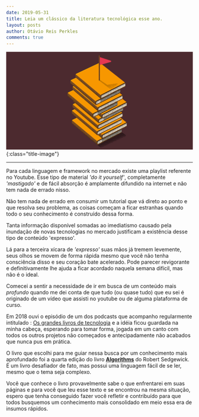 ```yaml
---
date: 2019-05-31
title: Leia um clássico da literatura tecnológica esse ano.
layout: posts
author: Otávio Reis Perkles
comments: true
---
```


![Linguist](/assets/images/livros.png){:class="title-image"}

___

Para cada linguagem e framework no mercado existe uma playlist referente no Youtube. Esse tipo de material _'do it yourself'_, completamente _'mastigado'_  e de fácil absorção é amplamente difundido na internet e não tem nada de errado nisso. 

Não tem nada de errado em consumir um tutorial que vá direto ao ponto e que resolva seu problema, as coisas começam a ficar estranhas quando todo o seu conhecimento é construído dessa forma. 

Tanta informação disponível somadas ao imediatismo causado pela inundação de novas tecnologias no mercado justificam a existência desse tipo de conteúdo 'expresso'.  

Lá para a terceira xícara de _'expresso'_ suas mãos já tremem levemente, seus olhos se movem de forma rápida mesmo que você não tenha consciência disso e seu coração bate acelerado. Pode parecer revigorante e definitivamente lhe ajuda a ficar acordado naquela semana difícil, mas não é o ideal.

Comecei a sentir a necessidade de ir em busca de um conteúdo mais _profundo_ quando me dei conta de que tudo (ou quase tudo) que eu sei é originado de um vídeo que assisti no youtube ou de alguma plataforma de curso. 

Em 2018 ouvi o episódio de um dos podcasts que acompanho regularmente intitulado : [Os grandes livros de tecnologia](<https://hipsters.tech/grandes-livros-de-tecnologia-hipsters-113/>) e a idéia ficou guardada na minha cabeça, esperando para tomar forma, jogada em um canto com todos os outros projetos não começados e antecipadamente não acabados que nunca pus em prática.

O livro que escolhi para me guiar nessa busca por um conhecimento mais aprofundado foi a quarta edição do livro [**Algorithms**](<https://www.amazon.com.br/Algorithms-Algorithms_4-English-Robert-Sedgewick-ebook/dp/B004P8J1NA?tag=goog0ef-20&smid=A18CNA8NWQSYHH&ascsubtag=go_1686871380_65779544836_327582895583_pla-778262135724_c_>) do Robert Sedgewick. É um livro desafiador de fato, mas possui uma linguagem fácil de se ler, mesmo que o tema seja complexo.

Você que conhece o livro provavelmente sabe o que enfrentarei em suas páginas e para você que leu esse texto e se encontrou na mesma situação, espero que tenha conseguido fazer você refletir e contribuído para que todos busquemos um conhecimento mais consolidado em meio essa era de insumos rápidos. 
